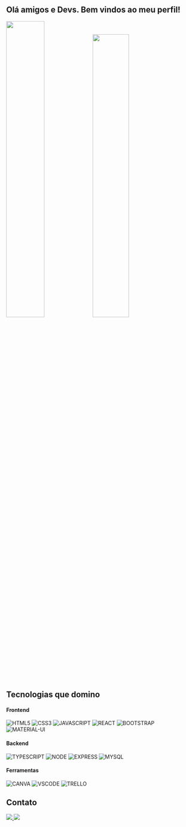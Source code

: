 <h2>Olá amigos e Devs. Bem vindos ao meu perfil! </h2>
 
 <div>
  <img width="45%" src="https://github-readme-stats.vercel.app/api?username=raul-rita&show_icons=true&theme=tokyonight ">
  <img width="44%" src="https://github-readme-stats.vercel.app/api/top-langs/?username=raul-rita&layout=compact&theme=tokyonight">
 </div>
 
<h2>Tecnologias que domino</h2>

  <h4>Frontend</h4>
  <div>
    <img alt="HTML5" src="https://img.shields.io/badge/HTML5-E34F26?style=for-the-badge&logo=html5&logoColor=white">
    <img alt="CSS3" src="https://img.shields.io/badge/CSS3-1572B6?style=for-the-badge&logo=css3&logoColor=white">
    <img alt="JAVASCRIPT" src="https://img.shields.io/badge/JavaScript-F7DF1E?style=for-the-badge&logo=javascript&logoColor=black">
    <img alt="REACT" src="https://img.shields.io/badge/React-20232A?style=for-the-badge&logo=react&logoColor=61DAFB">
    <img alt="BOOTSTRAP" src="https://img.shields.io/badge/Bootstrap-563D7C?style=for-the-badge&logo=bootstrap&logoColor=white">
    <img alt="MATERIAL-UI" src="https://img.shields.io/badge/Material--UI-0081CB?style=for-the-badge&logo=material-ui&logoColor=white">
  </div>
  
  <h4>Backend</h4>
  <div>
    <img alt="TYPESCRIPT" src="https://img.shields.io/badge/TypeScript-007ACC?style=for-the-badge&logo=typescript&logoColor=white">
    <img alt="NODE" src="https://img.shields.io/badge/Node.js-43853D?style=for-the-badge&logo=node.js&logoColor=white">
    <img alt="EXPRESS" src="https://img.shields.io/badge/Express.js-404D59?style=for-the-badge">
    <img alt="MYSQL" src="https://img.shields.io/badge/MySQL-005C84?style=for-the-badge&logo=mysql&logoColor=white">
  </div>
  
  <h4>Ferramentas</h4>
  <div>
    <img alt="CANVA" src="https://img.shields.io/badge/Canva-%2300C4CC.svg?&style=for-the-badge&logo=Canva&logoColor=white">
    <img alt="VSCODE" src="https://img.shields.io/badge/Visual_Studio_Code-0078D4?style=for-the-badge&logo=visual%20studio%20code&logoColor=white">
    <img alt="TRELLO" src="https://img.shields.io/badge/Trello-0052CC?style=for-the-badge&logo=trello&logoColor=white">
  </div>
  
  <h2>Contato</h2>
  <a href="https://www.linkedin.com/in/raul-rita/">
    <img src="https://img.shields.io/badge/LinkedIn-0077B5?style=for-the-badge&logo=linkedin&logoColor=white">
  </a>
  <a href="https://www.instagram.com/raulrita_/">
    <img src="https://img.shields.io/badge/Instagram-E4405F?style=for-the-badge&logo=instagram&logoColor=white">
  </a>
  
